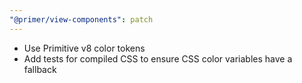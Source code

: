 ```yaml
---
"@primer/view-components": patch
---
```


- Use Primitive v8 color tokens
- Add tests for compiled CSS to ensure CSS color variables have a fallback

